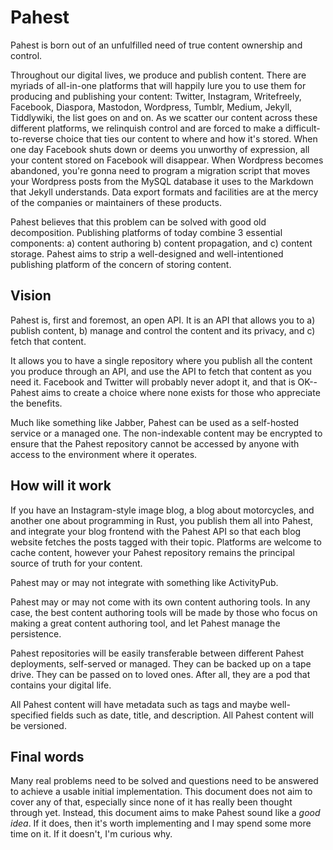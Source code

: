 # Pahest
Pahest is born out of an unfulfilled need of true content ownership and
control.

Throughout our digital lives, we produce and publish content. There are myriads
of all-in-one platforms that will happily lure you to use them for producing
and publishing your content: Twitter, Instagram, Writefreely, Facebook,
Diaspora, Mastodon, Wordpress, Tumblr, Medium, Jekyll, Tiddlywiki, the list
goes on and on. As we scatter our content across these different platforms, we
relinquish control and are forced to make a difficult-to-reverse choice that
ties our content to where and how it's stored. When one day Facebook shuts down
or deems you unworthy of expression, all your content stored on Facebook will
disappear. When Wordpress becomes abandoned, you're gonna need to program a
migration script that moves your Wordpress posts from the MySQL database it
uses to the Markdown that Jekyll understands. Data export formats and
facilities are at the mercy of the companies or maintainers of these products.

Pahest believes that this problem can be solved with good old decomposition.
Publishing platforms of today combine 3 essential components: a) content
authoring b) content propagation, and c) content storage. Pahest aims to strip
a well-designed and well-intentioned publishing platform of the concern of
storing content.

## Vision
Pahest is, first and foremost, an open API. It is an API that allows you to a)
publish content, b) manage and control the content and its privacy, and c)
fetch that content.

It allows you to have a single repository where you publish all the content you
produce through an API, and use the API to fetch that content as you need it.
Facebook and Twitter will probably never adopt it, and that is OK--Pahest aims
to create a choice where none exists for those who appreciate the benefits.

Much like something like Jabber, Pahest can be used as a self-hosted service or
a managed one. The non-indexable content may be encrypted to ensure that the
Pahest repository cannot be accessed by anyone with access to the environment
where it operates.

## How will it work
If you have an Instagram-style image blog, a blog about motorcycles, and
another one about programming in Rust, you publish them all into Pahest, and
integrate your blog frontend with the Pahest API so that each blog website
fetches the posts tagged with their topic. Platforms are welcome to cache
content, however your Pahest repository remains the principal source of truth
for your content.

Pahest may or may not integrate with something like ActivityPub.

Pahest may or may not come with its own content authoring tools. In any case,
the best content authoring tools will be made by those who focus on making a
great content authoring tool, and let Pahest manage the persistence.

Pahest repositories will be easily transferable between different Pahest
deployments, self-served or managed. They can be backed up on a tape drive.
They can be passed on to loved ones. After all, they are a pod that contains
your digital life.

All Pahest content will have metadata such as tags and maybe well-specified
fields such as date, title, and description. All Pahest content will be
versioned.

## Final words
Many real problems need to be solved and questions need to be answered to
achieve a usable initial implementation. This document does not aim to cover
any of that, especially since none of it has really been thought through yet.
Instead, this document aims to make Pahest sound like a _good idea_. If it
does, then it's worth implementing and I may spend some more time on it. If it
doesn't, I'm curious why.
